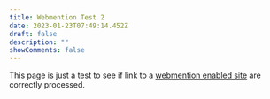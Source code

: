 ```yaml
---
title: Webmention Test 2
date: 2023-01-23T07:49:14.452Z
draft: false
description: ""
showComments: false
---
```

This page is just a test to see if link to a [webmention enabled site](https://webmention.rocks/test/1) are
correctly processed.